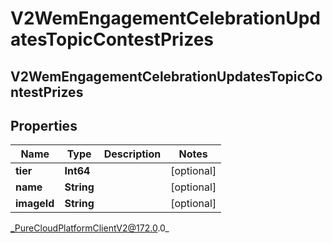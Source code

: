 # V2WemEngagementCelebrationUpdatesTopicContestPrizes

## V2WemEngagementCelebrationUpdatesTopicContestPrizes

## Properties

|Name | Type | Description | Notes|
|------------ | ------------- | ------------- | -------------|
| **tier** | **Int64** |  | [optional] |
| **name** | **String** |  | [optional] |
| **imageId** | **String** |  | [optional] |



_PureCloudPlatformClientV2@172.0.0_
